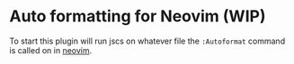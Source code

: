 # Auto formatting for Neovim (WIP)
To start this plugin will run jscs on whatever file the `:Autoformat` command is called on in [neovim](https://github.com/neovim/neovim).
